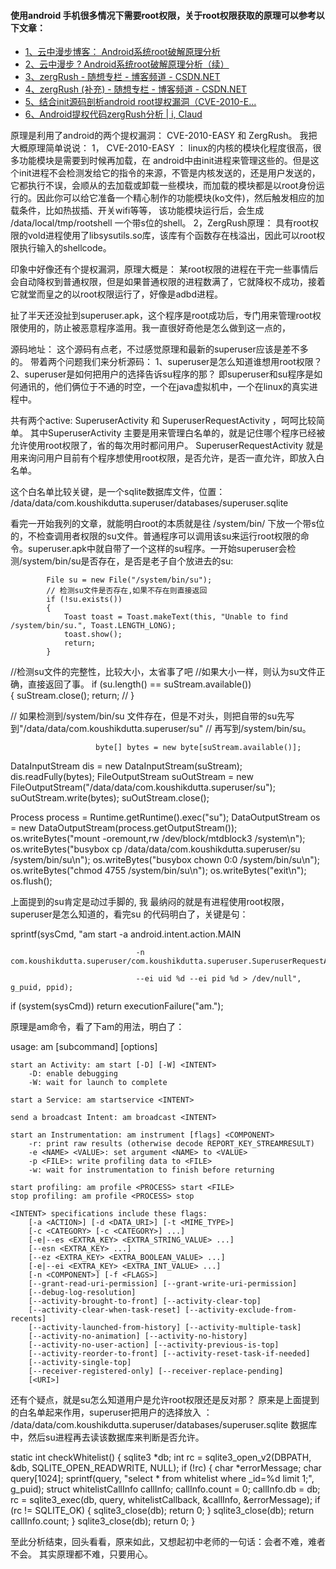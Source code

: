 <h4>使用android 手机很多情况下需要root权限，关于root权限获取的原理可以参考以下文章：</h4>
<ul>
<li><a href="http://my.unix-center.net/~Simon_fu/?p=1069" target="_blank">1、云中漫步博客：  Android系统root破解原理分析    </a></li>
<li><a href="http://my.unix-center.net/~Simon_fu/?p=1100" target="_blank">2、云中漫步 ? Android系统root破解原理分析（续）</a></li>
<li><a href="http://blog.csdn.net/tomken_zhang/article/details/6866260" target="_blank">3、zergRush - 随想专栏 - 博客频道 - CSDN.NET </a></li>
<li><a href="http://blog.csdn.net/tomken_zhang/article/details/6870104" target="_blank">4、zergRush (补充) - 随想专栏 - 博客频道 - CSDN.NET </a></li>
<li><a href="http://bbs.pediy.com/showthread.php?t=139738" target="_blank">5、结合init源码剖析android root提权漏洞（CVE-2010-E... </a></li>
<li><a href="http://blog.claudxiao.net/2011/10/zergrush" target="_blank">6、Android提权代码zergRush分析 | i, Claud </a></li>
</ul>

原理是利用了android的两个提权漏洞： CVE-2010-EASY 和 ZergRush。 我把大概原理简单说说：
1， CVE-2010-EASY ： linux的内核的模块化程度很高，很多功能模块是需要到时候再加载，在 android中由init进程来管理这些的。但是这个init进程不会检测发给它的指令的来源，不管是内核发送的，还是用户发送的，它都执行不误，会顺从的去加载或卸载一些模块，而加载的模块都是以root身份运行的。因此你可以给它准备一个精心制作的功能模块(ko文件)，然后触发相应的加载条件，比如热拔插、开关wifi等等， 该功能模块运行后，会生成 /data/local/tmp/rootshell    一个带s位的shell。
2，ZergRush原理： 具有root权限的vold进程使用了libsysutils.so库，该库有个函数存在栈溢出，因此可以root权限执行输入的shellcode。

印象中好像还有个提权漏洞，原理大概是： 某root权限的进程在干完一些事情后会自动降权到普通权限，但是如果普通权限的进程数满了，它就降权不成功，接着它就堂而皇之的以root权限运行了，好像是adbd进程。

扯了半天还没扯到superuser.apk，这个程序是root成功后，专门用来管理root权限使用的，防止被恶意程序滥用。我一直很好奇他是怎么做到这一点的，         

源码地址：
<a href="http://superuser.googlecode.com/svn/trunk" target="_blank"></a>
这个源码有点老，不过感觉原理和最新的superuser应该是差不多的。
带着两个问题我们来分析源码：
1、superuser是怎么知道谁想用root权限？  
2、superuser是如何把用户的选择告诉su程序的那？ 
即superuser和su程序是如何通讯的，他们俩位于不通的时空，一个在java虚拟机中，一个在linux的真实进程中。

共有两个active: SuperuserActivity 和 SuperuserRequestActivity ，呵呵比较简单。
其中SuperuserActivity 主要是用来管理白名单的，就是记住哪个程序已经被允许使用root权限了，省的每次用时都问用户。
SuperuserRequestActivity 就是用来询问用户目前有个程序想使用root权限，是否允许，是否一直允许，即放入白名单。

这个白名单比较关键，是一个sqlite数据库文件，位置：
/data/data/com.koushikdutta.superuser/databases/superuser.sqlite

看完一开始我列的文章，就能明白root的本质就是往 /system/bin/ 下放一个带s位的，不检查调用者权限的su文件。普通程序可以调用该su来运行root权限的命令。superuser.apk中就自带了一个这样的su程序。一开始superuser会检测/system/bin/su是否存在，是否是老子自个放进去的su:


            File su = new File("/system/bin/su");
            // 检测su文件是否存在,如果不存在则直接返回
            if (!su.exists())        
            {
                Toast toast = Toast.makeText(this, "Unable to find /system/bin/su.", Toast.LENGTH_LONG);
                toast.show();
                return;
            }

  //检测su文件的完整性，比较大小，太省事了吧
  //如果大小一样，则认为su文件正确，直接返回了事。
  if (su.length() == suStream.available())  
  {
   suStream.close(); 
   return;   //
  }

           



  // 如果检测到/system/bin/su 文件存在，但是不对头，则把自带的su先写到"/data/data/com.koushikdutta.superuser/su"
    //      再写到/system/bin/su。



                       byte[] bytes = new byte[suStream.available()];
  DataInputStream dis = new DataInputStream(suStream);
  dis.readFully(bytes);
  FileOutputStream suOutStream = new FileOutputStream("/data/data/com.koushikdutta.superuser/su");
  suOutStream.write(bytes);
  suOutStream.close();
  
  Process process = Runtime.getRuntime().exec("su");
  DataOutputStream os = new DataOutputStream(process.getOutputStream());
  os.writeBytes("mount -oremount,rw /dev/block/mtdblock3 /system\n");
  os.writeBytes("busybox cp /data/data/com.koushikdutta.superuser/su /system/bin/su\n");
  os.writeBytes("busybox chown 0:0 /system/bin/su\n");
  os.writeBytes("chmod 4755 /system/bin/su\n");
  os.writeBytes("exit\n");
  os.flush();


上面提到的su肯定是动过手脚的, 我 最纳闷的就是有进程使用root权限，superuser是怎么知道的，看完su 的代码明白了，关键是句：

 sprintf(sysCmd, "am start -a android.intent.action.MAIN 

                                -n com.koushikdutta.superuser/com.koushikdutta.superuser.SuperuserRequestActivity 

                                --ei uid %d --ei pid %d > /dev/null", g_puid, ppid);

 if (system(sysCmd))
  return executionFailure("am.");

原理是am命令，看了下am的用法，明白了：

  usage: am [subcommand] [options]

    start an Activity: am start [-D] [-W] <INTENT>
        -D: enable debugging
        -W: wait for launch to complete

    start a Service: am startservice <INTENT>

    send a broadcast Intent: am broadcast <INTENT>

    start an Instrumentation: am instrument [flags] <COMPONENT>
        -r: print raw results (otherwise decode REPORT_KEY_STREAMRESULT)
        -e <NAME> <VALUE>: set argument <NAME> to <VALUE>
        -p <FILE>: write profiling data to <FILE>
        -w: wait for instrumentation to finish before returning

    start profiling: am profile <PROCESS> start <FILE>
    stop profiling: am profile <PROCESS> stop

    <INTENT> specifications include these flags:
        [-a <ACTION>] [-d <DATA_URI>] [-t <MIME_TYPE>]
        [-c <CATEGORY> [-c <CATEGORY>] ...]
        [-e|--es <EXTRA_KEY> <EXTRA_STRING_VALUE> ...]
        [--esn <EXTRA_KEY> ...]
        [--ez <EXTRA_KEY> <EXTRA_BOOLEAN_VALUE> ...]
        [-e|--ei <EXTRA_KEY> <EXTRA_INT_VALUE> ...]
        [-n <COMPONENT>] [-f <FLAGS>]
        [--grant-read-uri-permission] [--grant-write-uri-permission]
        [--debug-log-resolution]
        [--activity-brought-to-front] [--activity-clear-top]
        [--activity-clear-when-task-reset] [--activity-exclude-from-recents]
        [--activity-launched-from-history] [--activity-multiple-task]
        [--activity-no-animation] [--activity-no-history]
        [--activity-no-user-action] [--activity-previous-is-top]
        [--activity-reorder-to-front] [--activity-reset-task-if-needed]
        [--activity-single-top]
        [--receiver-registered-only] [--receiver-replace-pending]
        [<URI>]


还有个疑点，就是su怎么知道用户是允许root权限还是反对那？ 原来是上面提到的白名单起来作用，superuser把用户的选择放入  ：
/data/data/com.koushikdutta.superuser/databases/superuser.sqlite    数据库中，然后su进程再去读该数据库来判断是否允许。


static int checkWhitelist()
{
sqlite3 *db;
int rc = sqlite3_open_v2(DBPATH, &db, SQLITE_OPEN_READWRITE, NULL);
if (!rc)
{
 char *errorMessage;
 char query[1024];
 sprintf(query, "select * from whitelist where _id=%d limit 1;", g_puid);
 struct whitelistCallInfo callInfo;
 callInfo.count = 0;
 callInfo.db = db;
 rc = sqlite3_exec(db, query, whitelistCallback, &callInfo, &errorMessage);
 if (rc != SQLITE_OK)
 {
  sqlite3_close(db);
  return 0;
 }
 sqlite3_close(db);
 return callInfo.count;
}
sqlite3_close(db);
return 0;
}


至此分析结束，回头看看，原来如此，又想起初中老师的一句话：会者不难，难者不会。    其实原理都不难，只要用心。